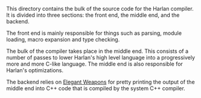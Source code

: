 This directory contains the bulk of the source code for the Harlan
compiler. It is divided into three sections: the front end, the middle
end, and the backend.

The front end is mainly responsible for things such as parsing, module
loading, macro expansion and type checking.

The bulk of the compiler takes place in the middle end. This consists
of a number of passes to lower Harlan's high level language into a
progressively more and more C-like language. The middle end is also
responsible for Harlan's optimizations.

The backend relies on [Elegant Weapons] for pretty printing the output
of the middle end into C++ code that is compiled by the system C++
compiler.

[Elegant Weapons]: https://github.com/eholk/elegant-weapons
